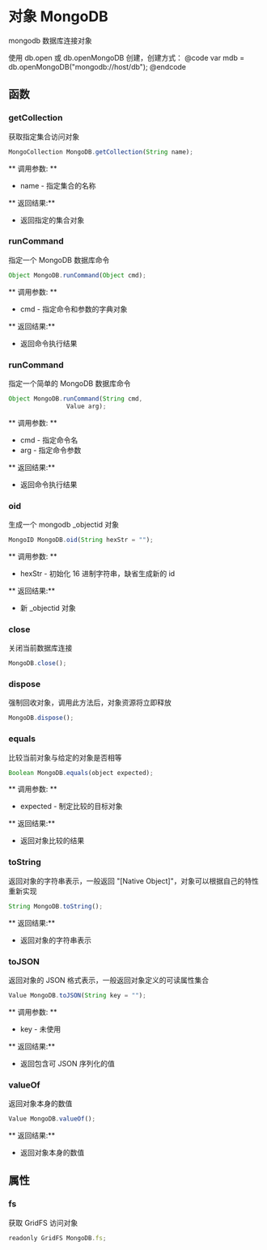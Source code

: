 # 对象 MongoDB
mongodb 数据库连接对象

使用 db.open 或 db.openMongoDB 创建，创建方式：
@code
var mdb = db.openMongoDB(&#34;mongodb://host/db&#34;);
@endcode
## 函数
        
### getCollection
获取指定集合访问对象
```JavaScript
MongoCollection MongoDB.getCollection(String name);
```

** 调用参数: **
* name - 指定集合的名称

** 返回结果:**
* 返回指定的集合对象

### runCommand
指定一个 MongoDB 数据库命令
```JavaScript
Object MongoDB.runCommand(Object cmd);
```

** 调用参数: **
* cmd - 指定命令和参数的字典对象

** 返回结果:**
* 返回命令执行结果

### runCommand
指定一个简单的 MongoDB 数据库命令
```JavaScript
Object MongoDB.runCommand(String cmd,
                Value arg);
```

** 调用参数: **
* cmd - 指定命令名
* arg - 指定命令参数

** 返回结果:**
* 返回命令执行结果

### oid
生成一个 mongodb _objectid 对象
```JavaScript
MongoID MongoDB.oid(String hexStr = "");
```

** 调用参数: **
* hexStr - 初始化 16 进制字符串，缺省生成新的 id

** 返回结果:**
* 新 _objectid 对象

### close
关闭当前数据库连接
```JavaScript
MongoDB.close();
```

### dispose
强制回收对象，调用此方法后，对象资源将立即释放
```JavaScript
MongoDB.dispose();
```

### equals
比较当前对象与给定的对象是否相等
```JavaScript
Boolean MongoDB.equals(object expected);
```

** 调用参数: **
* expected - 制定比较的目标对象

** 返回结果:**
* 返回对象比较的结果

### toString
返回对象的字符串表示，一般返回 &#34;[Native Object]&#34;，对象可以根据自己的特性重新实现
```JavaScript
String MongoDB.toString();
```

** 返回结果:**
* 返回对象的字符串表示

### toJSON
返回对象的 JSON 格式表示，一般返回对象定义的可读属性集合
```JavaScript
Value MongoDB.toJSON(String key = "");
```

** 调用参数: **
* key - 未使用

** 返回结果:**
* 返回包含可 JSON 序列化的值

### valueOf
返回对象本身的数值
```JavaScript
Value MongoDB.valueOf();
```

** 返回结果:**
* 返回对象本身的数值

## 属性
        
### fs
获取 GridFS 访问对象
```JavaScript
readonly GridFS MongoDB.fs;
```

